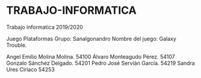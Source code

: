 # TRABAJO-INFORMATICA
Trabajo informatica 2019/2020

Juego Plataformas
Grupo: Sanalgonandro
Nombre del juego: Galaxy Trouble.

Angel Emilio Molina Molina. 54100
Álvaro Monteagudo Pérez. 54107 
Gonzalo Sánchez Delgado. 54201
Pedro José Servián García. 54219
Sandra Ures Ciriaco 54253

